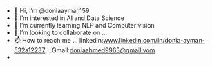 - 👋 Hi, I’m @doniaayman159
- 👀 I’m interested in AI and Data Science
- 🌱 I’m currently learning NLP and Computer vision 
- 💞️ I’m looking to collaborate on ...
- 📫 How to reach me ... linkedin:www.linkedin.com/in/donia-ayman-532a12237    ...Gmail:doniaahmed9963@gmail.vom
-              

<!---
doniaayman159/doniaayman159 is a ✨ special ✨ repository because its `README.md` (this file) appears on your GitHub profile.
You can click the Preview link to take a look at your changes.
--->
